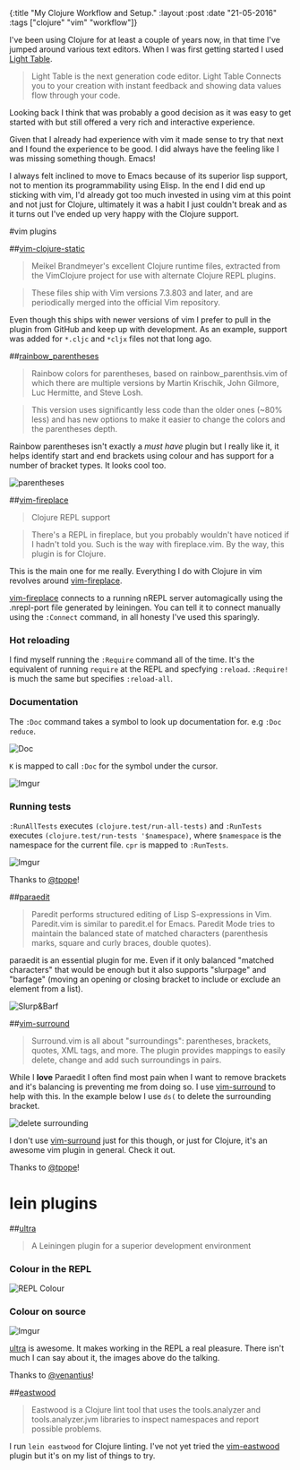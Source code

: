 {:title  "My Clojure Workflow and Setup."
 :layout :post
 :date   "21-05-2016"
 :tags   ["clojure" "vim" "workflow"]}

I've been using Clojure for at least a couple of years now, in that time I've jumped around various text editors. When I was first getting started I used [Light Table](http://lighttable.com/).

> Light Table is the next generation code editor. Light Table Connects you to your creation with instant feedback and showing data values flow through your code.

Looking back I think that was probably a good decision as it was easy to get started with but still offered a very rich and interactive experience.

Given that I already had experience with vim it made sense to try that next and I found the experience to be good. I did always have the feeling like I was missing something though. Emacs!

I always felt inclined to move to Emacs because of its superior lisp support, not to mention its programmability using Elisp. In the end I did end up sticking with vim, I'd already got too much invested in using vim at this point and not just for Clojure, ultimately it was a habit I just couldn't break and as it turns out I've ended up very happy with the Clojure support.

#vim plugins

##[vim-clojure-static](https://github.com/guns/vim-clojure-static)

>Meikel Brandmeyer's excellent Clojure runtime files, extracted from the VimClojure project for use with alternate Clojure REPL plugins.

>These files ship with Vim versions 7.3.803 and later, and are periodically merged into the official Vim repository.

Even though this ships with newer versions of vim I prefer to pull in the plugin from GitHub and keep up with development. As an example, support was added for `*.cljc` and `*cljx` files not that long ago.

##[rainbow_parentheses](https://github.com/kien/rainbow_parentheses.vim)

>Rainbow colors for parentheses, based on rainbow_parenthsis.vim of which there are multiple versions by Martin Krischik, John Gilmore, Luc Hermitte, and Steve Losh.

>This version uses significantly less code than the older ones (~80% less) and has new options to make it easier to change the colors and the parentheses depth.

Rainbow parentheses isn't exactly a *must have* plugin but I really like it, it helps identify start and end brackets using colour and has support for a number of bracket types. It looks cool too.

![parentheses](http://i.imgur.com/IbSfb74.png)

##[vim-fireplace](https://github.com/tpope/vim-fireplace)

> Clojure REPL support

> There's a REPL in fireplace, but you probably wouldn't have noticed if I hadn't told you. Such is the way with fireplace.vim. By the way, this plugin is for Clojure.

This is the main one for me really. Everything I do with Clojure in vim revolves around [vim-fireplace](https://github.com/tpope/vim-fireplace).

[vim-fireplace]() connects to a running nREPL server automagically using the .nrepl-port file generated by leiningen. You can tell it to connect manually using the `:Connect` command, in all honesty I've used this sparingly.

### Hot reloading

I find myself running the `:Require` command all of the time. It's the equivalent of running `require` at the REPL and specfying `:reload`. `:Require!` is much the same but specifies `:reload-all`.

### Documentation

The `:Doc` command takes a symbol to look up documentation for. e.g `:Doc reduce`.

![Doc](http://i.imgur.com/p9iDOKJ.gif)

`K` is mapped to call `:Doc` for the symbol under the cursor.

![Imgur](http://i.imgur.com/nE8rqxs.gif)

### Running tests

`:RunAllTests` executes `(clojure.test/run-all-tests)` and `:RunTests`
executes `(clojure.test/run-tests '$namespace)`, where `$namespace` is the namespace for the current file. `cpr` is mapped to `:RunTests`.

![Imgur](http://i.imgur.com/70z8iVR.gif)

Thanks to [@tpope](https://twitter.com/tpope)!

##[paraedit](https://github.com/vim-scripts/paredit.vim)

> Paredit performs structured editing of Lisp S-expressions in Vim. Paredit.vim is similar to paredit.el for Emacs. Paredit Mode tries to maintain the balanced state of matched characters (parenthesis marks, square and curly braces, double quotes).

paraedit is an essential plugin for me. Even if it only balanced "matched characters" that would be enough but it also supports "slurpage" and "barfage" (moving an opening or closing bracket to include or exclude an element from a list).

![Slurp&Barf](http://i.imgur.com/f5ZkMNH.gif)

##[vim-surround](https://github.com/tpope/vim-surround)

> Surround.vim is all about "surroundings": parentheses, brackets, quotes, XML tags, and more. The plugin provides mappings to easily delete, change and add such surroundings in pairs.

While I **love** Paraedit I often find most pain when I want to remove brackets and it's balancing is preventing me from doing so. I use [vim-surround](https://github.com/tpope/vim-surround) to help with this. In the example below I use `ds(` to delete the surrounding bracket.

![delete surrounding](http://i.imgur.com/khdGmh4.gif)

I don't use [vim-surround](https://github.com/tpope/vim-surround) just for this though, or just for Clojure, it's an awesome vim plugin in general. Check it out.

Thanks to [@tpope](https://twitter.com/tpope)!

# lein plugins

##[ultra](https://github.com/venantius/ultra/)

> A Leiningen plugin for a superior development environment

### Colour in the REPL

![REPL Colour](http://i.imgur.com/rQBfHmA.png)

### Colour on source

![Imgur](http://i.imgur.com/gspklgb.png)

[ultra](https://github.com/venantius/ultra/) is awesome. It makes working in the REPL a real pleasure. There isn't much I can say about it, the images above do the talking.

Thanks to [@venantius](https://twitter.com/venantius)!

##[eastwood](https://github.com/jonase/eastwood)

> Eastwood is a Clojure lint tool that uses the tools.analyzer and tools.analyzer.jvm libraries to inspect namespaces and report possible problems.

I run `lein eastwood` for Clojure linting. I've not yet tried the [vim-eastwood](https://github.com/venantius/vim-eastwood) plugin but it's on my list of things to try.
